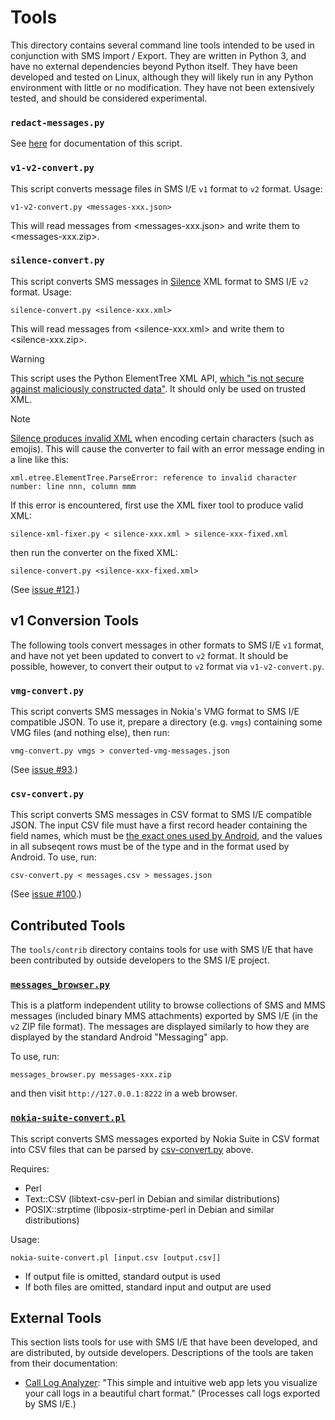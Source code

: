 # Tools

This directory contains several command line tools intended to be used in conjunction with SMS Import / Export. They are written in Python 3, and have no external dependencies beyond Python itself. They have been developed and tested on Linux, although they will likely run in any Python environment with little or no modification. They have not been extensively tested, and should be considered experimental.

### `redact-messages.py`

See [here](../README.md#redaction) for documentation of this script.

### `v1-v2-convert.py`

This script converts message files in SMS I/E `v1` format to `v2` format. Usage:

`v1-v2-convert.py <messages-xxx.json>`

This will read messages from <messages-xxx.json> and write them to <messages-xxx.zip>.

### `silence-convert.py`

This script converts SMS messages in [Silence](https://silence.im/) XML format to SMS I/E `v2` format. Usage:

`silence-convert.py <silence-xxx.xml>`

This will read messages from <silence-xxx.xml> and write them to <silence-xxx.zip>.

> [!WARNING]
> This script uses the Python ElementTree XML API, [which "is not secure against maliciously constructed data"](https://docs.python.org/3/library/xml.etree.elementtree.html). It should only be used on trusted XML.

> [!NOTE]
> [Silence produces invalid XML](https://git.silence.dev/Silence/Silence-Android/-/issues/317) when encoding certain characters (such as emojis). This will cause the converter to fail with an error message ending in a line like this:

`xml.etree.ElementTree.ParseError: reference to invalid character number: line nnn, column mmm`

If this error is encountered, first use the XML fixer tool to produce valid XML:

`silence-xml-fixer.py < silence-xxx.xml > silence-xxx-fixed.xml`

then run the converter on the fixed XML:

`silence-convert.py <silence-xxx-fixed.xml>`

(See [issue #121](https://github.com/tmo1/sms-ie/issues/121).)

## v1 Conversion Tools

The following tools convert messages in other formats to SMS I/E `v1` format, and have not yet been updated to convert to `v2` format. It should be possible, however, to convert their output to `v2` format via `v1-v2-convert.py`.

### `vmg-convert.py`

This script converts SMS messages in Nokia's VMG format to SMS I/E compatible JSON. To use it, prepare a directory (e.g. `vmgs`) containing some VMG files (and nothing else), then run:

`vmg-convert.py vmgs > converted-vmg-messages.json`

(See [issue #93](https://github.com/tmo1/sms-ie/issues/93).)

### `csv-convert.py`

This script converts SMS messages in CSV format to SMS I/E compatible JSON. The input CSV file must have a first record header containing the field names, which must be [the exact ones used by Android](https://developer.android.com/reference/android/provider/Telephony.TextBasedSmsColumns#constants_1), and the values in all subseqent rows must be of the type and in the format used by Android. To use, run:

`csv-convert.py < messages.csv > messages.json`

(See [issue #100](https://github.com/tmo1/sms-ie/issues/100).)

## Contributed Tools

The `tools/contrib` directory contains tools for use with SMS I/E that have been contributed by outside developers to the SMS I/E project.

### [`messages_browser.py`](contrib/messages_browser.py)

This is a platform independent utility to browse collections of SMS and MMS messages (included binary MMS attachments) exported by SMS I/E (in the `v2` ZIP file format). The messages are displayed similarly to how they are displayed by the standard Android "Messaging" app.

To use, run:

`messages_browser.py messages-xxx.zip`

and then visit `http://127.0.0.1:8222` in a web browser.

### [`nokia-suite-convert.pl`](contrib/nokia-suite-convert.pl)

This script converts SMS messages exported by Nokia Suite in CSV format into CSV files that can be parsed by [csv-convert.py](#csv-convert.py) above.

Requires:

- Perl
- Text::CSV (libtext-csv-perl in Debian and similar distributions)
- POSIX::strptime (libposix-strptime-perl in Debian and similar distributions)

Usage:
 
`nokia-suite-convert.pl [input.csv [output.csv]]`

- If output file is omitted, standard output is used
- If both files are omitted, standard input and output are used

## External Tools

This section lists tools for use with SMS I/E that have been developed, and are distributed, by outside developers. Descriptions of the tools are taken from their documentation:

 - [Call Log Analyzer](https://github.com/guruor/analyze-call-logs): "This simple and intuitive web app lets you visualize your call logs in a beautiful chart format." (Processes call logs exported by SMS I/E.)
